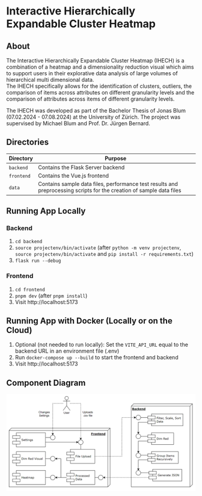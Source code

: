 # Interactive Hierarchically Expandable Cluster Heatmap

## About

The Interactive Hierarchically Expandable Cluster Heatmap (IHECH) is a combination of a heatmap and a dimensionality reduction visual which aims to support users in their explorative data analysis of large volumes of hierarchical multi dimensional data. <br>
The IHECH specifically allows for the identification of clusters, outliers, the comparison of items across attributes on different granularity levels and the comparison of attributes across items of different granularity levels.

The IHECH was developed as part of the Bachelor Thesis of Jonas Blum (07.02.2024 - 07.08.2024) at the University of Zürich. The project was supervised by Michael Blum and Prof. Dr. Jürgen Bernard.

## Directories

| Directory  | Purpose                                                                                                              |
| ---------- | -------------------------------------------------------------------------------------------------------------------- |
| `backend`  | Contains the Flask Server backend                                                                                    |
| `frontend` | Contains the Vue.js frontend                                                                                         |
| `data`     | Contains sample data files, performance test results and preprocessing scripts for the creation of sample data files |

## Running App Locally

### Backend

1. `cd backend`
2. `source projectenv/bin/activate` (after `python -m venv projectenv`, `source projectenv/bin/activate` and `pip install -r requirements.txt`)
3. `flask run --debug`

### Frontend

1. `cd frontend`
2. `pnpm dev` (after `pnpm install`)
3. Visit http://localhost:5173

## Running App with Docker (Locally or on the Cloud)

1.  Optional (not needed to run locally): Set the `VITE_API_URL` equal to the backend URL in an environment file (.env)
2.  Run `docker-compose up --build` to start the frontend and backend
3.  Visit http://localhost:5173

## Component Diagram

<img src="data/component_diagram.png" alt="Component Diagram" width="1000"/>
